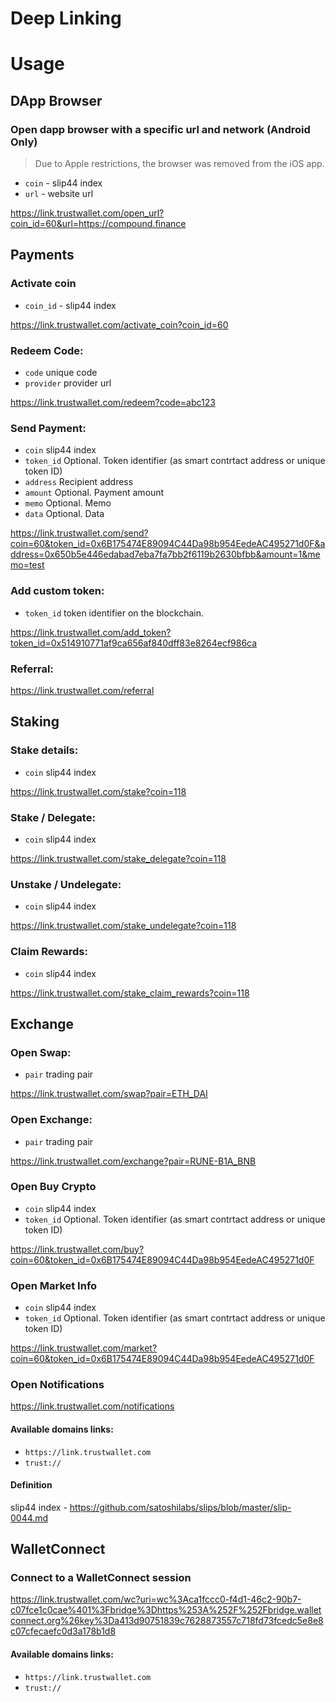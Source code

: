 # Deep Linking

# Usage 

## DApp Browser

### Open dapp browser with a specific url and network (Android Only)
> Due to Apple restrictions, the browser was removed from the iOS app.

- `coin` - slip44 index
- `url` - website url

https://link.trustwallet.com/open_url?coin_id=60&url=https://compound.finance

## Payments

### Activate coin

- `coin_id` - slip44 index

https://link.trustwallet.com/activate_coin?coin_id=60


### Redeem Code:

- `code` unique code
- `provider` provider url

https://link.trustwallet.com/redeem?code=abc123

### Send Payment:

- `coin` slip44 index
- `token_id` Optional. Token identifier (as smart contrtact address or unique token ID)
- `address` Recipient address
- `amount` Optional. Payment amount
- `memo` Optional. Memo
- `data` Optional. Data

https://link.trustwallet.com/send?coin=60&token_id=0x6B175474E89094C44Da98b954EedeAC495271d0F&address=0x650b5e446edabad7eba7fa7bb2f6119b2630bfbb&amount=1&memo=test

### Add custom token:

- `token_id` token identifier on the blockchain. 

https://link.trustwallet.com/add_token?token_id=0x514910771af9ca656af840dff83e8264ecf986ca

### Referral:

https://link.trustwallet.com/referral

## Staking

### Stake details:

- `coin` slip44 index

https://link.trustwallet.com/stake?coin=118

### Stake / Delegate:

- `coin` slip44 index

https://link.trustwallet.com/stake_delegate?coin=118

### Unstake / Undelegate:

- `coin` slip44 index

https://link.trustwallet.com/stake_undelegate?coin=118

### Claim Rewards:

- `coin` slip44 index

https://link.trustwallet.com/stake_claim_rewards?coin=118

## Exchange

### Open Swap:

- `pair` trading pair

https://link.trustwallet.com/swap?pair=ETH_DAI

### Open Exchange:

- `pair` trading pair

https://link.trustwallet.com/exchange?pair=RUNE-B1A_BNB

### Open Buy Crypto

- `coin` slip44 index
- `token_id` Optional. Token identifier (as smart contrtact address or unique token ID)

https://link.trustwallet.com/buy?coin=60&token_id=0x6B175474E89094C44Da98b954EedeAC495271d0F

### Open Market Info

- `coin` slip44 index
- `token_id` Optional. Token identifier (as smart contrtact address or unique token ID)

https://link.trustwallet.com/market?coin=60&token_id=0x6B175474E89094C44Da98b954EedeAC495271d0F

### Open Notifications

https://link.trustwallet.com/notifications

#### Available domains links:

- `https://link.trustwallet.com`
- `trust://`

#### Definition

slip44 index - https://github.com/satoshilabs/slips/blob/master/slip-0044.md


## WalletConnect

### Connect to a WalletConnect session

https://link.trustwallet.com/wc?uri=wc%3Aca1fccc0-f4d1-46c2-90b7-c07fce1c0cae%401%3Fbridge%3Dhttps%253A%252F%252Fbridge.walletconnect.org%26key%3Da413d90751839c7628873557c718fd73fcedc5e8e8c07cfecaefc0d3a178b1d8

#### Available domains links:

- `https://link.trustwallet.com`
- `trust://`
